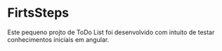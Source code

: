# FirtsSteps

Este pequeno projto de ToDo List foi desenvolvido com intuito de testar conhecimentos iniciais
em angular.